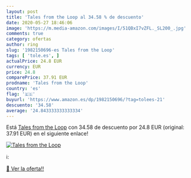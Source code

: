 ```yaml
---
layout: post
title: 'Tales from the Loop al 34.58 % de descuento'
date: 2020-05-27 18:46:06
image: 'https://m.media-amazon.com/images/I/51QBxI7vZFL._SL200_.jpg'
comments: true
category: ofertas
author: ring
slug: '1982150696-es Tales from the Loop'
tags: [ 'tole.es', ]
actualPrice: 24.8 EUR
currency: EUR
price: 24.8
comparePrice: 37.91 EUR
prodname: 'Tales from the Loop'
country: 'es'
flag: '🇪🇸'
buyurl: 'https://www.amazon.es/dp/1982150696/?tag=tolees-21'
descuento: '34.58'
average: '24.843333333333334'
---
```


Está [Tales from the Loop](https://www.amazon.es/dp/1982150696/?tag=tolees-21) con 34.58 de descuento por 24.8 EUR (original: 37.91 EUR) en el siguiente enlace!

[![Tales from the Loop](https://m.media-amazon.com/images/I/51QBxI7vZFL._SL200_.jpg)](https://www.amazon.es/dp/1982150696/?tag=tolees-21)

ℹ️:


[🛒 Ver la oferta!!](https://www.amazon.es/dp/1982150696/?tag=tolees-21)
